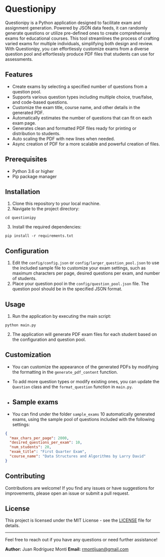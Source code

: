 # Questionipy
Questionipy is a Python application designed to facilitate exam and assignment generation. Powered by JSON data feeds, it can randomly generate questions or utilize pre-defined ones to create comprehensive exams for educational courses. This tool streamlines the process of crafting varied exams for multiple individuals, simplifying both design and review. With Questionipy, you can effortlessly customize exams from a diverse question pool and effortlessly produce PDF files that students can use for assessments.

## Features

- Create exams by selecting a specified number of questions from a question pool.
- Supports various question types including multiple choice, true/false, and code-based questions.
- Customize the exam title, course name, and other details in the generated PDF.
- Automatically estimates the number of questions that can fit on each exam page.
- Generates clean and formatted PDF files ready for printing or distribution to students.
- Auto scaling the PDF with new lines when needed.
- Async creation of PDF for a more scalable and powerful creation of files.

## Prerequisites

- Python 3.6 or higher
- Pip package manager

## Installation

1. Clone this repository to your local machine.
2. Navigate to the project directory:
```
cd questionipy
```
3. Install the required dependencies:
```
pip install -r requirements.txt
```

## Configuration

1. Edit the `config/config.json` or `config/larger_question_pool.json` to use the included sample file to customize your exam settings, such as maximum characters per page, desired questions per exam, and number of students.
2. Place your question pool in the `config/question_pool.json` file. The question pool should be in the specified JSON format.

## Usage

1. Run the application by executing the main script:

```
python main.py
```
2. The application will generate PDF exam files for each student based on the configuration and question pool.

## Customization

- You can customize the appearance of the generated PDFs by modifying the formatting in the `generate_pdf_content` function.
- To add more question types or modify existing ones, you can update the `Question` class and the `format_question` function in `main.py`.

- ## Sample exams

- You can find under the folder `sample_exams` 10 automatically generated exams, using the sample pool of questions included with the following settings:

```json
{
  "max_chars_per_page": 2000,
  "desired_questions_per_exam": 10,
  "num_students": 20,
  "exam_title": "First Quarter Exam",
  "course_name": "Data Structures and Algorithms by Larry David"
}
```

## Contributing

Contributions are welcome! If you find any issues or have suggestions for improvements, please open an issue or submit a pull request.

## License

This project is licensed under the MIT License - see the [LICENSE](LICENSE) file for details.

---

Feel free to reach out if you have any questions or need further assistance!

**Author:** Juan Rodríguez Monti
**Email:** rmontijuan@gmail.com
